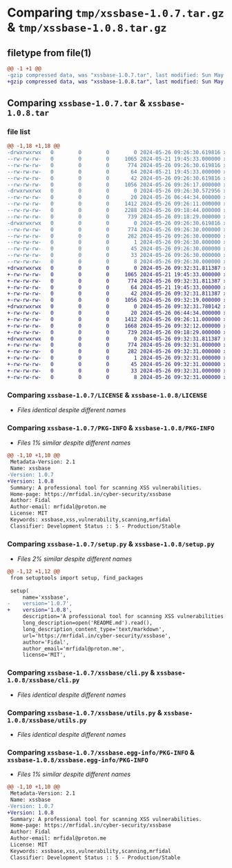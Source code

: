 # Comparing `tmp/xssbase-1.0.7.tar.gz` & `tmp/xssbase-1.0.8.tar.gz`

## filetype from file(1)

```diff
@@ -1 +1 @@
-gzip compressed data, was "xssbase-1.0.7.tar", last modified: Sun May 26 09:26:30 2024, max compression
+gzip compressed data, was "xssbase-1.0.8.tar", last modified: Sun May 26 09:32:31 2024, max compression
```

## Comparing `xssbase-1.0.7.tar` & `xssbase-1.0.8.tar`

### file list

```diff
@@ -1,18 +1,18 @@
-drwxrwxrwx   0        0        0        0 2024-05-26 09:26:30.619816 xssbase-1.0.7/
--rw-rw-rw-   0        0        0     1065 2024-05-21 19:45:33.000000 xssbase-1.0.7/LICENSE
--rw-rw-rw-   0        0        0      774 2024-05-26 09:26:30.619816 xssbase-1.0.7/PKG-INFO
--rw-rw-rw-   0        0        0       64 2024-05-21 19:45:33.000000 xssbase-1.0.7/README.md
--rw-rw-rw-   0        0        0       42 2024-05-26 09:26:30.619816 xssbase-1.0.7/setup.cfg
--rw-rw-rw-   0        0        0     1056 2024-05-26 09:26:17.000000 xssbase-1.0.7/setup.py
-drwxrwxrwx   0        0        0        0 2024-05-26 09:26:30.572956 xssbase-1.0.7/xssbase/
--rw-rw-rw-   0        0        0       20 2024-05-26 06:44:34.000000 xssbase-1.0.7/xssbase/__init__.py
--rw-rw-rw-   0        0        0     1412 2024-05-26 09:26:11.000000 xssbase-1.0.7/xssbase/cli.py
--rw-rw-rw-   0        0        0     2288 2024-05-26 09:18:44.000000 xssbase-1.0.7/xssbase/main.py
--rw-rw-rw-   0        0        0      739 2024-05-26 09:18:29.000000 xssbase-1.0.7/xssbase/utils.py
-drwxrwxrwx   0        0        0        0 2024-05-26 09:26:30.619816 xssbase-1.0.7/xssbase.egg-info/
--rw-rw-rw-   0        0        0      774 2024-05-26 09:26:30.000000 xssbase-1.0.7/xssbase.egg-info/PKG-INFO
--rw-rw-rw-   0        0        0      282 2024-05-26 09:26:30.000000 xssbase-1.0.7/xssbase.egg-info/SOURCES.txt
--rw-rw-rw-   0        0        0        1 2024-05-26 09:26:30.000000 xssbase-1.0.7/xssbase.egg-info/dependency_links.txt
--rw-rw-rw-   0        0        0       45 2024-05-26 09:26:30.000000 xssbase-1.0.7/xssbase.egg-info/entry_points.txt
--rw-rw-rw-   0        0        0       33 2024-05-26 09:26:30.000000 xssbase-1.0.7/xssbase.egg-info/requires.txt
--rw-rw-rw-   0        0        0        8 2024-05-26 09:26:30.000000 xssbase-1.0.7/xssbase.egg-info/top_level.txt
+drwxrwxrwx   0        0        0        0 2024-05-26 09:32:31.811387 xssbase-1.0.8/
+-rw-rw-rw-   0        0        0     1065 2024-05-21 19:45:33.000000 xssbase-1.0.8/LICENSE
+-rw-rw-rw-   0        0        0      774 2024-05-26 09:32:31.811387 xssbase-1.0.8/PKG-INFO
+-rw-rw-rw-   0        0        0       64 2024-05-21 19:45:33.000000 xssbase-1.0.8/README.md
+-rw-rw-rw-   0        0        0       42 2024-05-26 09:32:31.811387 xssbase-1.0.8/setup.cfg
+-rw-rw-rw-   0        0        0     1056 2024-05-26 09:32:19.000000 xssbase-1.0.8/setup.py
+drwxrwxrwx   0        0        0        0 2024-05-26 09:32:31.780142 xssbase-1.0.8/xssbase/
+-rw-rw-rw-   0        0        0       20 2024-05-26 06:44:34.000000 xssbase-1.0.8/xssbase/__init__.py
+-rw-rw-rw-   0        0        0     1412 2024-05-26 09:26:11.000000 xssbase-1.0.8/xssbase/cli.py
+-rw-rw-rw-   0        0        0     1668 2024-05-26 09:32:12.000000 xssbase-1.0.8/xssbase/main.py
+-rw-rw-rw-   0        0        0      739 2024-05-26 09:18:29.000000 xssbase-1.0.8/xssbase/utils.py
+drwxrwxrwx   0        0        0        0 2024-05-26 09:32:31.811387 xssbase-1.0.8/xssbase.egg-info/
+-rw-rw-rw-   0        0        0      774 2024-05-26 09:32:31.000000 xssbase-1.0.8/xssbase.egg-info/PKG-INFO
+-rw-rw-rw-   0        0        0      282 2024-05-26 09:32:31.000000 xssbase-1.0.8/xssbase.egg-info/SOURCES.txt
+-rw-rw-rw-   0        0        0        1 2024-05-26 09:32:31.000000 xssbase-1.0.8/xssbase.egg-info/dependency_links.txt
+-rw-rw-rw-   0        0        0       45 2024-05-26 09:32:31.000000 xssbase-1.0.8/xssbase.egg-info/entry_points.txt
+-rw-rw-rw-   0        0        0       33 2024-05-26 09:32:31.000000 xssbase-1.0.8/xssbase.egg-info/requires.txt
+-rw-rw-rw-   0        0        0        8 2024-05-26 09:32:31.000000 xssbase-1.0.8/xssbase.egg-info/top_level.txt
```

### Comparing `xssbase-1.0.7/LICENSE` & `xssbase-1.0.8/LICENSE`

 * *Files identical despite different names*

### Comparing `xssbase-1.0.7/PKG-INFO` & `xssbase-1.0.8/PKG-INFO`

 * *Files 1% similar despite different names*

```diff
@@ -1,10 +1,10 @@
 Metadata-Version: 2.1
 Name: xssbase
-Version: 1.0.7
+Version: 1.0.8
 Summary: A professional tool for scanning XSS vulnerabilities.
 Home-page: https://mrfidal.in/cyber-security/xssbase
 Author: Fidal
 Author-email: mrfidal@proton.me
 License: MIT
 Keywords: xssbase,xss,vulnerability,scanning,mrfidal
 Classifier: Development Status :: 5 - Production/Stable
```

### Comparing `xssbase-1.0.7/setup.py` & `xssbase-1.0.8/setup.py`

 * *Files 2% similar despite different names*

```diff
@@ -1,12 +1,12 @@
 from setuptools import setup, find_packages
 
 setup(
     name='xssbase',
-    version='1.0.7',
+    version='1.0.8',
     description='A professional tool for scanning XSS vulnerabilities.',
     long_description=open('README.md').read(),
     long_description_content_type='text/markdown',
     url='https://mrfidal.in/cyber-security/xssbase',
     author='Fidal',
     author_email='mrfidal@proton.me',
     license='MIT',
```

### Comparing `xssbase-1.0.7/xssbase/cli.py` & `xssbase-1.0.8/xssbase/cli.py`

 * *Files identical despite different names*

### Comparing `xssbase-1.0.7/xssbase/utils.py` & `xssbase-1.0.8/xssbase/utils.py`

 * *Files identical despite different names*

### Comparing `xssbase-1.0.7/xssbase.egg-info/PKG-INFO` & `xssbase-1.0.8/xssbase.egg-info/PKG-INFO`

 * *Files 1% similar despite different names*

```diff
@@ -1,10 +1,10 @@
 Metadata-Version: 2.1
 Name: xssbase
-Version: 1.0.7
+Version: 1.0.8
 Summary: A professional tool for scanning XSS vulnerabilities.
 Home-page: https://mrfidal.in/cyber-security/xssbase
 Author: Fidal
 Author-email: mrfidal@proton.me
 License: MIT
 Keywords: xssbase,xss,vulnerability,scanning,mrfidal
 Classifier: Development Status :: 5 - Production/Stable
```

